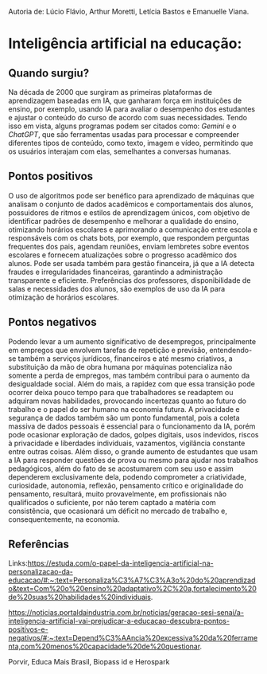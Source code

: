 Autoria de: Lúcio Flávio, Arthur Moretti, Letícia Bastos e Emanuelle Viana.
# Inteligência artificial na educação:
 
## Quando surgiu?
 
  Na década de 2000 que surgiram as primeiras plataformas de aprendizagem baseadas em IA, que ganharam força em instituições de ensino, por exemplo, usando IA para avaliar o desempenho dos estudantes e ajustar o conteúdo do curso de acordo com suas necessidades.
  Tendo isso em vista, alguns programas podem ser citados como: _Gemini_ e o _ChatGPT_, que são ferramentas usadas para processar e compreender diferentes tipos de conteúdo, como texto, imagem e vídeo, permitindo que os usuários interajam com elas, semelhantes a 
conversas humanas.
 
## Pontos positivos
 
  O uso de algoritmos pode ser benéfico para aprendizado de máquinas que analisam o conjunto de dados acadêmicos e comportamentais dos alunos, possuidores de ritmos e estilos de aprendizagem únicos, com objetivo de identificar padrões de desempenho e melhorar
a qualidade do ensino, otimizando horários escolares e aprimorando a comunicação entre escola e responsáveis com os chats bots, por exemplo, que respondem perguntas frequentes dos pais, agendam reuniões, enviam lembretes sobre eventos escolares e fornecem atualizações sobre o progresso acadêmico dos alunos. Pode ser usada também para gestão financeira, já que a IA detecta fraudes e irregularidades financeiras, garantindo a administração transparente e eficiente.
Preferências dos professores, disponibilidade de salas e necessidades dos alunos, são exemplos de uso da IA para otimização de horários escolares.
 
## Pontos negativos
  Podendo levar a um aumento significativo de desempregos, principalmente em empregos que envolvem tarefas de repetição e previsão, entendendo-se também a serviços jurídicos, financeiros e até mesmo criativos, a substituição da mão de obra humana por máquinas potencializa 
não somente a perda de empregos, mas também contribui para o aumento da desigualdade social.
Além do mais, a rapidez com que essa transição pode ocorrer deixa pouco tempo para que trabalhadores se readaptem ou adquiram novas habilidades, provocando incertezas quanto ao futuro do trabalho e o papel do ser humano na economia futura.
A privacidade e segurança de dados também são um ponto fundamental, pois a coleta massiva de dados pessoais é essencial para o funcionamento da IA, porém pode ocasionar exploração de dados, golpes digitais, usos indevidos, riscos à privacidade e liberdades 
individuais, vazamentos, vigilância constante entre outras coisas.
  Além disso, o grande aumento de estudantes que usam a IA para responder questões de prova ou mesmo para ajudar nos trabalhos pedagógicos, além do fato de se acostumarem com seu uso e assim dependerem exclusivamente dela, podendo comprometer a 
criatividade, curiosidade, autonomia, reflexão, pensamento crítico e originalidade do pensamento, resultará, muito provavelmente, em profissionais não qualificados o suficiente, por não terem captado a matéria com consistência, que ocasionará um déficit no mercado de 
trabalho e, consequentemente, na economia.


## Referências

Links:https://estuda.com/o-papel-da-inteligencia-artificial-na-personalizacao-da-educacao/#:~:text=Personaliza%C3%A7%C3%A3o%20do%20aprendizado&text=Com%20o%20ensino%20adaptativo%2C%20a,fortalecimento%20de%20suas%20habilidades%20individuais.

https://noticias.portaldaindustria.com.br/noticias/geracao-sesi-senai/a-inteligencia-artificial-vai-prejudicar-a-educacao-descubra-pontos-positivos-e-negativos/#:~:text=Depend%C3%AAncia%20excessiva%20da%20ferramenta,com%20menos%20capacidade%20de%20questionar.

Porvir, Educa Mais Brasil, Biopass id e Herospark
